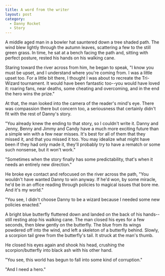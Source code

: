 ```yaml
---
title: A word from the writer
layout: post
category:
  - Danny Rocket
  - Story
---
```

A middle aged man in a bowler hat sauntered down a tree shaded path. The wind blew lightly through the autumn leaves, scattering a few to the still green grass. In time, he sat at a bench facing the path and, sitting with perfect posture, rested his hands on his walking cane.

Staring toward the river across from him, he began to speak, "I know you must be upset, and I understand where you're coming from. I was a little upset too. For a little bit there, I thought I was about to recreate the Tri-Wizard tournament. It would have been fantastic too--you would have loved it: roaring fans, near deaths, some cheating and overcoming, and in the end the hero wins the prize."

At that, the man looked into the camera of the reader's mind's eye. There was compassion there but concern too, a seriousness that certainly didn't fit with the rest of Danny's story.

"You already knew the ending to that story, so I couldn't write it. Danny and Jenny, Benny and Jimmy and Candy have a much more exciting future than a simple win with a few near misses. It's best for all of them that they missed it, and that you missed it too. You may idealize what might have been if they had only made it, they'll probably try to have a rematch or some such nonsense, but it won't work."

"Sometimes when the story finally has some predictability, that's when it needs an entirely new direction."

He broke eye contact and refocused on the river across the path, "You wouldn't have wanted Danny to win anyway. If he'd won, by some miracle, he'd be in an office reading through policies to magical issues that bore me. And it's my world."

"You see, I didn't choose Danny to be a wizard because I needed some new policies enacted."

A bright blue butterfly fluttered down and landed on the back of his hands--still resting atop his walking cane. The man closed his eyes for a few seconds, then blew gently on the butterfly. The blue from its wings powdered off into the wind, and left a skeleton of a butterfly behind. Slowly, a scorpion tail grew from the butterfly's tail. It struck at the man's thumb.

He closed his eyes again and shook his head, crushing the scorpion/butterfly into black ash with his other hand.

"You see, this world has begun to fall into some kind of corruption."

"And I need a hero."